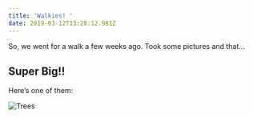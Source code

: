```yaml
---
title: 'Walkies! '
date: 2019-03-12T13:28:12.981Z
---
```

So, we went for a walk a few weeks ago. Took some pictures and that...

## Super Big!!



Here’s one of them:

![Trees](/static/assets/dedee34d-ea39-461e-8d2a-540f723bdb5d.jpeg "Some trees in some woods")
